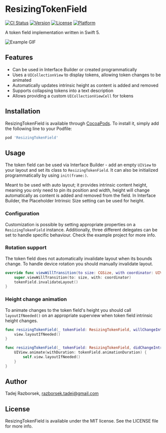 # ResizingTokenField

[![CI Status](https://img.shields.io/travis/razborsek.tadej@gmail.com/ResizingTokenField.svg?style=flat)](https://travis-ci.org/razborsek.tadej@gmail.com/ResizingTokenField)
[![Version](https://img.shields.io/cocoapods/v/ResizingTokenField.svg?style=flat)](https://cocoapods.org/pods/ResizingTokenField)
[![License](https://img.shields.io/cocoapods/l/ResizingTokenField.svg?style=flat)](https://cocoapods.org/pods/ResizingTokenField)
[![Platform](https://img.shields.io/cocoapods/p/ResizingTokenField.svg?style=flat)](https://cocoapods.org/pods/ResizingTokenField)

A token field implementation written in Swift 5.

![Example GIF](https://media.giphy.com/media/kdiLStSleRNEA7QUR7/giphy.gif)

## Features

 - Can be used in Interface Builder or created programmatically
 - Uses a `UICollectionView` to display tokens, allowing token changes to be animated
 - Automatically updates intrinsic height as content is added and removed
 - Supports collapsing tokens into a text description
 - Allows providing a custom `UICollectionViewCell` for tokens

## Installation

ResizingTokenField is available through [CocoaPods](https://cocoapods.org). To install it, simply add the following line to your Podfile:

```ruby
pod 'ResizingTokenField'
```

## Usage

The token field can be used via Interface Builder - add an empty `UIView` to your layout and set its class to `ResizingTokenField`. It can also be initialized programmatically by using `init(frame:)`.

Meant to be used with auto layout; it provides intrinsic content height, meaning you only need to pin its position and width, height will change automatically as content is added and removed from the field. In Interface Builder, the Placeholder Intrinsic Size setting can be used for height.

### Configuration

Customization is possible by setting appropriate properties on a `ResizingTokenField` instance. Additionally, three different delegates can be set to handle specific behaviour. Check the example project for more info.

### Rotation support
The token field does not automatically invalidate layout when its bounds change. To handle device rotation you should manually invalidate layout.

```swift
override func viewWillTransition(to size: CGSize, with coordinator: UIViewControllerTransitionCoordinator) {
    super.viewWillTransition(to: size, with: coordinator)
    tokenField.invalidateLayout()   
}
```

### Height change animation
To animate changes to the token field's height you should call `layoutIfNeeded()` on an appropriate superview when token field intrinsic height changes.

```swift
func resizingTokenField(_ tokenField: ResizingTokenField, willChangeIntrinsicHeight newHeight: CGFloat) {
    view.layoutIfNeeded()
}

func resizingTokenField(_ tokenField: ResizingTokenField, didChangeIntrinsicHeight newHeight: CGFloat) {
    UIView.animate(withDuration: tokenField.animationDuration) {
        self.view.layoutIfNeeded()
    }
}
```

## Author

Tadej Razborsek, razborsek.tadej@gmail.com

## License

ResizingTokenField is available under the MIT license. See the LICENSE file for more info.
